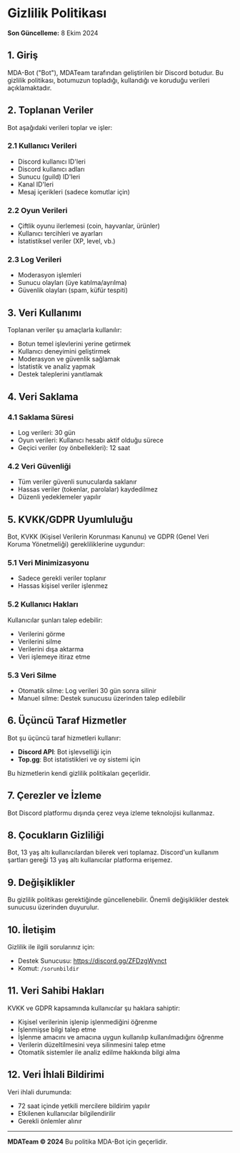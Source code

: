# Gizlilik Politikası

**Son Güncelleme:** 8 Ekim 2024

## 1. Giriş

MDA-Bot ("Bot"), MDATeam tarafından geliştirilen bir Discord botudur. Bu gizlilik politikası, botumuzun topladığı, kullandığı ve koruduğu verileri açıklamaktadır.

## 2. Toplanan Veriler

Bot aşağıdaki verileri toplar ve işler:

### 2.1 Kullanıcı Verileri
- Discord kullanıcı ID'leri
- Discord kullanıcı adları
- Sunucu (guild) ID'leri
- Kanal ID'leri
- Mesaj içerikleri (sadece komutlar için)

### 2.2 Oyun Verileri
- Çiftlik oyunu ilerlemesi (coin, hayvanlar, ürünler)
- Kullanıcı tercihleri ve ayarları
- İstatistiksel veriler (XP, level, vb.)

### 2.3 Log Verileri
- Moderasyon işlemleri
- Sunucu olayları (üye katılma/ayrılma)
- Güvenlik olayları (spam, küfür tespiti)

## 3. Veri Kullanımı

Toplanan veriler şu amaçlarla kullanılır:
- Botun temel işlevlerini yerine getirmek
- Kullanıcı deneyimini geliştirmek
- Moderasyon ve güvenlik sağlamak
- İstatistik ve analiz yapmak
- Destek taleplerini yanıtlamak

## 4. Veri Saklama

### 4.1 Saklama Süresi
- Log verileri: 30 gün
- Oyun verileri: Kullanıcı hesabı aktif olduğu sürece
- Geçici veriler (oy önbellekleri): 12 saat

### 4.2 Veri Güvenliği
- Tüm veriler güvenli sunucularda saklanır
- Hassas veriler (tokenlar, parolalar) kaydedilmez
- Düzenli yedeklemeler yapılır

## 5. KVKK/GDPR Uyumluluğu

Bot, KVKK (Kişisel Verilerin Korunması Kanunu) ve GDPR (Genel Veri Koruma Yönetmeliği) gerekliliklerine uygundur:

### 5.1 Veri Minimizasyonu
- Sadece gerekli veriler toplanır
- Hassas kişisel veriler işlenmez

### 5.2 Kullanıcı Hakları
Kullanıcılar şunları talep edebilir:
- Verilerini görme
- Verilerini silme
- Verilerini dışa aktarma
- Veri işlemeye itiraz etme

### 5.3 Veri Silme
- Otomatik silme: Log verileri 30 gün sonra silinir
- Manuel silme: Destek sunucusu üzerinden talep edilebilir

## 6. Üçüncü Taraf Hizmetler

Bot şu üçüncü taraf hizmetleri kullanır:
- **Discord API**: Bot işlevselliği için
- **Top.gg**: Bot istatistikleri ve oy sistemi için

Bu hizmetlerin kendi gizlilik politikaları geçerlidir.

## 7. Çerezler ve İzleme

Bot Discord platformu dışında çerez veya izleme teknolojisi kullanmaz.

## 8. Çocukların Gizliliği

Bot, 13 yaş altı kullanıcılardan bilerek veri toplamaz. Discord'un kullanım şartları gereği 13 yaş altı kullanıcılar platforma erişemez.

## 9. Değişiklikler

Bu gizlilik politikası gerektiğinde güncellenebilir. Önemli değişiklikler destek sunucusu üzerinden duyurulur.

## 10. İletişim

Gizlilik ile ilgili sorularınız için:
- Destek Sunucusu: https://discord.gg/ZFDzgWynct
- Komut: `/sorunbildir`

## 11. Veri Sahibi Hakları

KVKK ve GDPR kapsamında kullanıcılar şu haklara sahiptir:
- Kişisel verilerinin işlenip işlenmediğini öğrenme
- İşlenmişse bilgi talep etme
- İşlenme amacını ve amacına uygun kullanılıp kullanılmadığını öğrenme
- Verilerin düzeltilmesini veya silinmesini talep etme
- Otomatik sistemler ile analiz edilme hakkında bilgi alma

## 12. Veri İhlali Bildirimi

Veri ihlali durumunda:
- 72 saat içinde yetkili mercilere bildirim yapılır
- Etkilenen kullanıcılar bilgilendirilir
- Gerekli önlemler alınır

---

**MDATeam © 2024**
Bu politika MDA-Bot için geçerlidir.
